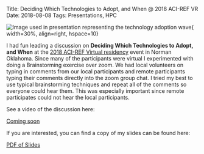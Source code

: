 Title: Deciding Which Technologies to Adopt, and When @ 2018 ACI-REF VR
Date: 2018-08-08
Tags: Presentations, HPC

![Image used in presentation representing the technology adoption wave](//colbrydi.github.io/images/Wave.jpg){ width=30%, align=right, hspace=10}

I had fun leading a discussion on **Deciding Which Technologies to Adopt, and When** at the [2018 ACI-REF Virtual residency](http://www.oscer.ou.edu/acirefvirtres2018.php) event in Norman Oklahoma. Since many of the participants were virtual I experimented with doing a Brainstorming exercise over zoom. We had local volunteers on typing in comments from our local participants and remote participants typing their comments directly into the zoom group chat.  I tried my best to use typical brainstorming techniques and repeat all of the comments so everyone could hear them. This was especially important since remote participates could not hear the local participants.

See a video of the discussion here:

[Coming soon]()

If you are interested, you can find a copy of my slides can be found here:

[PDF of Slides](http://www.oscer.ou.edu/acirefvirtres2018_talk_techadoption_colbry_20180808.pdfZ)
